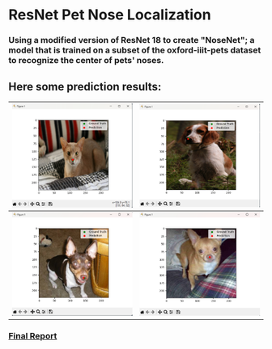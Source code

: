 # ResNet Pet Nose Localization

### Using a modified version of ResNet 18 to create "NoseNet"; a model that is trained on a subset of the oxford-iiit-pets dataset to recognize the center of pets' noses.

## Here some prediction results:
| ![Img1](PetImage1.png)  | ![Img2](PetImage5.png) |
| --------------------------------------- | --------------------------------------- |
| ![Img3](PetImage3.png)  | ![Img4](PetImage4.png) |

### [Final Report](ELEC475_Lab5_Report.pdf) 

